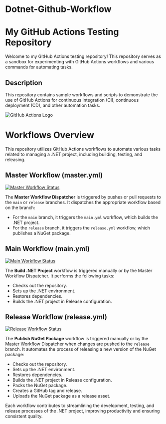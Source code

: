 # Dotnet-Github-Workflow

# My GitHub Actions Testing Repository

Welcome to my GitHub Actions testing repository! This repository serves as a sandbox for experimenting with GitHub Actions workflows and various commands for automating tasks.

## Description

This repository contains sample workflows and scripts to demonstrate the use of GitHub Actions for continuous integration (CI), continuous deployment (CD), and other automation tasks.

![GitHub Actions Logo](https://github.githubassets.com/images/modules/site/logos/actions-actions.png)

# Workflows Overview

This repository utilizes GitHub Actions workflows to automate various tasks related to managing a .NET project, including building, testing, and releasing.

## Master Workflow (master.yml)

[![Master Workflow Status](https://github.com/your-username/your-repository-name/workflows/Master%20Workflow%20Dispatcher/badge.svg)](https://github.com/your-username/your-repository-name/actions/workflows/master.yml)

The **Master Workflow Dispatcher** is triggered by pushes or pull requests to the `main` or `release` branches. It dispatches the appropriate workflow based on the branch:
- For the `main` branch, it triggers the `main.yml` workflow, which builds the .NET project.
- For the `release` branch, it triggers the `release.yml` workflow, which publishes a NuGet package.

## Main Workflow (main.yml)

[![Main Workflow Status](https://github.com/your-username/your-repository-name/workflows/Build%20.NET%20Project/badge.svg)](https://github.com/your-username/your-repository-name/actions/workflows/main.yml)

The **Build .NET Project** workflow is triggered manually or by the Master Workflow Dispatcher. It performs the following tasks:
- Checks out the repository.
- Sets up the .NET environment.
- Restores dependencies.
- Builds the .NET project in Release configuration.

## Release Workflow (release.yml)

[![Release Workflow Status](https://github.com/your-username/your-repository-name/workflows/Publish%20NuGet%20Package/badge.svg)](https://github.com/your-username/your-repository-name/actions/workflows/release.yml)

The **Publish NuGet Package** workflow is triggered manually or by the Master Workflow Dispatcher when changes are pushed to the `release` branch. It automates the process of releasing a new version of the NuGet package:
- Checks out the repository.
- Sets up the .NET environment.
- Restores dependencies.
- Builds the .NET project in Release configuration.
- Packs the NuGet package.
- Creates a GitHub tag and release.
- Uploads the NuGet package as a release asset.

Each workflow contributes to streamlining the development, testing, and release processes of the .NET project, improving productivity and ensuring consistent quality.


